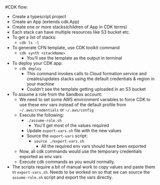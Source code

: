 #CDK flow:
- Create a typescript project
- Create an App (extends cdk.App)
- Create one or more stacks(children of App in CDK terms)
- Each stack can have multiple resources like S3 bucket etc.
- To get a list of stacks:
    - `cdk ls -l`
- To generate CFN template, use CDK toolkit command
    - `cdk synth <stackName>`
        - You’ll see the template as the output in terminal
- To deploy your CDK app:
    - `cdk deploy`
        - This command invokes calls to Cloud formation service and creates/updates stacks using the default credentials & region in your machine
        - Couldn’t see the template getting uploaded in an S3 bucket
- To assume a role from the Sandbox account:
    - We need to set some AWS environment variables to force CDK to use these env vars instead of the default profile from `~/.aws/credentials` or `~/.aws/config`
    - Execute the following:
        - `./assume-role.sh`
            - You'll get most of the values required
        - Update `export-vars.sh` file with the new values
        - Source the `export-vars` script:
            - `source ./export-vars.sh`
                - All the required env vars should have been exported
    - Now, all cdk commands would use the temporary credentials exported as env vars
    - Execute cdk commands as you would normally.  
- The scripts require a bit of manual work to copy values and paste them in `export-vars.sh`. Needs to be worked on so that we can source the `assume-role.sh` script and export the vars directly.